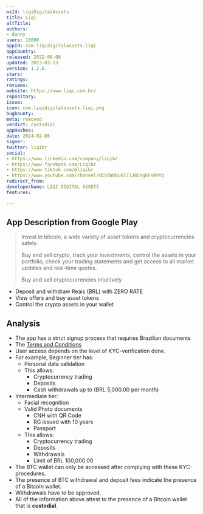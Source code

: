 ```yaml
---
wsId: liqiDigitalAssets
title: Liqi
altTitle: 
authors:
- danny
users: 10000
appId: com.liqidigitalassets.liqi
appCountry: 
released: 2022-08-08
updated: 2023-03-13
version: 1.2.6
stars: 
ratings: 
reviews: 
website: https://www.liqi.com.br/
repository: 
issue: 
icon: com.liqidigitalassets.liqi.png
bugbounty: 
meta: removed
verdict: custodial
appHashes: 
date: 2024-02-05
signer: 
twitter: liqibr
social:
- https://www.linkedin.com/company/liqibr
- https://www.facebook.com/Liqibr
- https://www.tiktok.com/@liqibr
- https://www.youtube.com/channel/UCVOWUQu6l71JB5hgkFsRVtQ
redirect_from: 
developerName: LIQI DIGITAL ASSETS
features: 

---
```


## App Description from Google Play

> Invest in bitcoin, a wide variety of asset tokens and cryptocurrencies safely.
>
> Buy and sell crypto, track your investments, control the assets in your portfolio, check your trading statements and get access to all market updates and real-time quotes.
>
> Buy and sell cryptocurrencies intuitively
- Deposit and withdraw Reais (BRL) with ZERO RATE
- View offers and buy asset tokens
- Control the crypto assets in your wallet

## Analysis

- The app has a strict signup process that requires Brazilian documents
- The [Terms and Conditions](https://www.liqi.com.br/documents/liqi/termos-de-uso.pdf)
- User access depends on the level of KYC-verification done.
- For example, Beginner tier has:
  - Personal data validation
  - This allows:
    - Cryptocurrency trading
    - Deposits
    - Cash withdrawals up to (BRL 5,000.00 per month)
- Intermediate tier:
  - Facial recognition
  - Valid Photo documents
    - CNH with QR Code
    - RG issued with 10 years
    - Passport     
  - This allows:
    - Cryptocurrency trading
    - Deposits
    - Withdrawals
    - Limit of BRL 100,000.00
- The BTC wallet can only be accessed after complying with these KYC-procedures.
- The presence of BTC withdrawal and deposit fees indicate the presence of a Bitcoin wallet.
- Withdrawals have to be approved.
- All of the information above attest to the presence of a Bitcoin wallet that is **custodial**.

